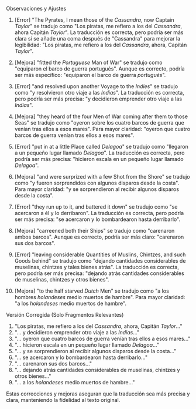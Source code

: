 Observaciones y Ajustes

1. [Error] "The Pyrates, I mean those of the _Cassandra_, now Captain _Taylor_" se tradujo como "Los piratas, me refiero a los del *Cassandra*, ahora Capitán *Taylor*". La traducción es correcta, pero podría ser más clara si se añade una coma después de "Cassandra" para mejorar la legibilidad: "Los piratas, me refiero a los del *Cassandra*, ahora, Capitán *Taylor*".

2. [Mejora] "fitted the _Portuguese_ Man of War" se tradujo como "equiparon el barco de guerra portugués". Aunque es correcto, podría ser más específico: "equiparon el barco de guerra *portugués*".

3. [Error] "and resolved upon another Voyage to the _Indies_" se tradujo como "y resolvieron otro viaje a las *Indias*". La traducción es correcta, pero podría ser más precisa: "y decidieron emprender otro viaje a las *Indias*".

4. [Mejora] "they heard of the four Men of War coming after them to those Seas" se tradujo como "oyeron sobre los cuatro barcos de guerra que venían tras ellos a esos mares". Para mayor claridad: "oyeron que cuatro barcos de guerra venían tras ellos a esos mares".

5. [Error] "put in at a little Place called _Delagoa_" se tradujo como "llegaron a un pequeño lugar llamado *Delagoa*". La traducción es correcta, pero podría ser más precisa: "hicieron escala en un pequeño lugar llamado *Delagoa*".

6. [Mejora] "and were surprized with a few Shot from the Shore" se tradujo como "y fueron sorprendidos con algunos disparos desde la costa". Para mayor claridad: "y se sorprendieron al recibir algunos disparos desde la costa".

7. [Error] "they run up to it, and battered it down" se tradujo como "se acercaron a él y lo derribaron". La traducción es correcta, pero podría ser más precisa: "se acercaron y lo bombardearon hasta derribarlo".

8. [Mejora] "carreened both their Ships" se tradujo como "carenaron ambos barcos". Aunque es correcto, podría ser más claro: "carenaron sus dos barcos".

9. [Error] "leaving considerable Quantities of Muslins, Chintzes, and such Goods behind" se tradujo como "dejando cantidades considerables de muselinas, chintzes y tales bienes atrás". La traducción es correcta, pero podría ser más precisa: "dejando atrás cantidades considerables de muselinas, chintzes y otros bienes".

10. [Mejora] "to the half starved _Dutch_ Men" se tradujo como "a los hombres *holandeses* medio muertos de hambre". Para mayor claridad: "a los *holandeses* medio muertos de hambre".

Versión Corregida (Solo Fragmentos Relevantes)

1. "Los piratas, me refiero a los del *Cassandra*, ahora, Capitán *Taylor*..."
2. "... y decidieron emprender otro viaje a las *Indias*..."
3. "... oyeron que cuatro barcos de guerra venían tras ellos a esos mares..."
4. "... hicieron escala en un pequeño lugar llamado *Delagoa*..."
5. "... y se sorprendieron al recibir algunos disparos desde la costa..."
6. "... se acercaron y lo bombardearon hasta derribarlo..."
7. "... carenaron sus dos barcos..."
8. "... dejando atrás cantidades considerables de muselinas, chintzes y otros bienes..."
9. "... a los *holandeses* medio muertos de hambre..."

Estas correcciones y mejoras aseguran que la traducción sea más precisa y clara, manteniendo la fidelidad al texto original.
